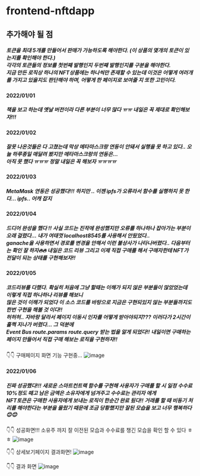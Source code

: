 # frontend-nftdapp

## 추가해야 될 점
##### 토큰을 최대 5개를 만들어서 판매가 가능하도록 해야한다. (이 상품의 몇개의 토큰이 있는지를 확인해야 한다.)<br/>각각의 토큰들의 정보를 첫번째 발행인지 두번째 발행인지를 구분을 해야한다.<br/>지금 만든 로직상 하나의 NFT상품에는 하나씩만 존재할 수 있는데 이것은 어떻게 여러개를 가지고 있을지도 판단해야 하며, 어떻게 한 페이지로 보여줄 지 또한 고민이다.


#### 2022/01/01
##### 책을 보고 하는데 옛날 버전이라 다른 부분이 너무 많다 ㅠㅠ 내일은 꼭 제대로 확인해보자!!!

#### 2022/01/02
##### 잘못 나온것들은 다 고쳤는데 막상 메타마스크랑 연동이 안돼서 실행을 못 하고 있다.. 오늘 하루종일 매달려 봤지만 메타마스크랑의 연동은...<br/>아직 못 했다 ㅠㅠㅠ 정말 내일은 꼭 해보자 ㅠㅠㅠㅠ

#### 2022/01/03
##### MetaMask 연동은 성공했다!!! 하지만 .. 이젠 ipfs가 오류라서 함수를 실행하지 못 한다... ipfs.. 어캐 잡지 

#### 2022/01/04
##### 드디어 완성을 했다 !! 사실 코드는 진작에 완성했지만 오류를 하나하나 잡아가는 부분이 오래 걸렸다... 내가 여태껏 localhost8545를 사용해서 안됬었다..<br/>ganache을 사용하면서 경로를 변경을 안해서 이런 불상사가 나타나버렸다.. 다음부터는 확인 잘 하자🔥🔥 내일은 코드 리뷰 그리고 이제 직접 구매를 해서 구매자한테 NFT가 전달이 되는 상태를 구현해보자!!

#### 2022/01/05
##### 코드리뷰를 다했다. 확실히 처음에 그냥 할때는 이해가 되지 않은 부분들이 많았었는데 이렇게 직접 하나하나 리뷰를 해보니<br/>많은 것이 이해가 되었다 이 소스 코드를 바탕으로 지금은 구현되있지 않는 부분들까지도 한번 구현을 해볼 것 이다!!<br/> 허허허.. 자바랑 달라서 페이지 이동시 인자를 어떻게 받아야되지??? 이러다가 2시간이 훌쩍 지나가 버렸다... 그 덕분에<br/>Event Bus route.params route.query 받는 법을 알게 되었다!! 내일이면 구매하는 페이지 만들어서 직접 구매 해보는 로직을 구현하자!!

👇👇 구매페이지 화면 기능 구현중...
![image](https://user-images.githubusercontent.com/87220691/148373997-67b17854-08d4-449f-a28a-680a3ecf9224.png)


#### 2022/01/06
##### 진짜 성공했다!!! 새로운 스마트컨트랙 함수를 구현해 사용자가 구매를 할 시 일정 수수료 10%정도 떼고 남은 금액은 소유자에게 넘겨주고 수수료는 관리자 에게<br/>NFT토큰은 구매한 사용자에게 보내는 로직이 한순간 완료 됬다!! 거래를 할 때 비동기 처리를 해야한다는 부분을 몰랐기 때문에 조금 당황했지만 잘된 모습을 보고 너무 행복하다😊😊

👇👇 성공화면!!! 소유주 까지 잘 이전된 모습과 수수료를 챙긴 모습을 확인 할 수 있다 ㅎㅎ
![image](https://user-images.githubusercontent.com/87220691/148393466-7317648a-54bf-4225-a706-6ac42ca635db.png)

👇👇 상세보기페이지 결과화면!
![image](https://user-images.githubusercontent.com/87220691/148632855-3c2d549b-2e05-4fb0-925d-cf5dab39eb22.png)


👇👇 결과 화면 
![image](https://user-images.githubusercontent.com/87220691/148049700-6eeb6269-b927-412b-93c4-12efe2974044.png)
